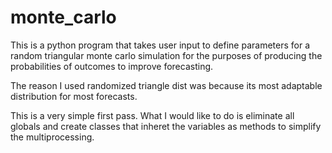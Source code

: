 # monte_carlo
This is a python program that takes user input to define parameters for a random triangular monte carlo simulation for the purposes of producing the probabilities of outcomes to improve forecasting. 

The reason I used randomized triangle dist was because its most adaptable distribution for most forecasts. 

This is a very simple first pass. What I would like to do is eliminate all globals and create classes that inheret the variables as methods to simplify the multiprocessing. 

